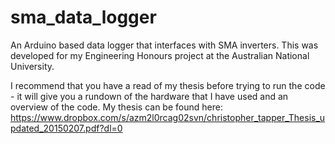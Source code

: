# sma_data_logger
An Arduino based data logger that interfaces with SMA inverters. This was developed for my Engineering Honours project at the Australian National University.

I recommend that you have a read of my thesis before trying to run the code - it will give you a rundown of the hardware that I have used and an overview of the code. My thesis can be found here: https://www.dropbox.com/s/azm2l0rcag02svn/christopher_tapper_Thesis_updated_20150207.pdf?dl=0
